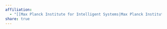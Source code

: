 ```yaml
---
affiliation:
  - "[[Max Planck Institute for Intelligent Systems|Max Planck Institute for Intelligent Systems]]"
share: true
---
```

